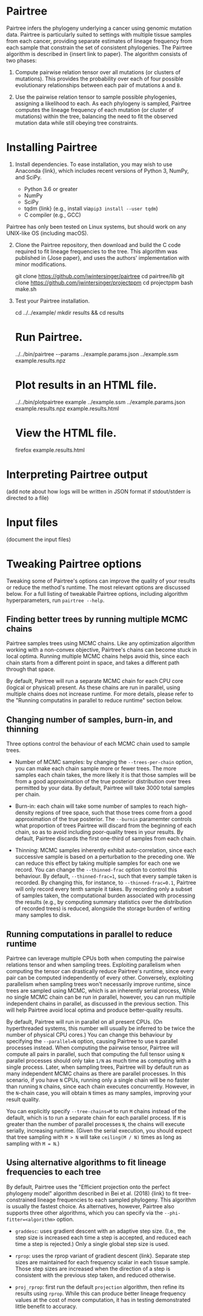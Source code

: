 Pairtree
========
Pairtree infers the phylogeny underlying a cancer using genomic mutation data.
Pairtree is particularly suited to settings with multiple tissue samples from
each cancer, providing separate estimates of lineage frequency from each sample
that constrain the set of consistent phylogenies.  The Pairtree algorithm is
described in {insert link to paper}. The algorithm consists of two phases:

1. Compute pairwise relation tensor over all mutations (or clusters of
   mutations). This provides the probability over each of four possible
   evolutionary relationships between each pair of mutations `A` and `B`.

2. Use the pairwise relation tensor to sample possible phylogenies, assigning a
   likelihood to each. As each phylogeny is sampled, Pairtree computes the
   lineage frequency of each mutation (or cluster of mutations) within the
   tree, balancing the need to fit the observed mutation data while still
   obeying tree constraints.


Installing Pairtree
===================
1. Install dependencies. To ease installation, you may wish to use Anaconda
   {link}, which includes recent versions of Python 3, NumPy, and SciPy.

    * Python 3.6 or greater
    * NumPy
    * SciPy
    * tqdm {link} (e.g., install via`pip3 install --user tqdm`)
    * C compiler (e.g., GCC)

Pairtree has only been tested on Linux systems, but should work on any
UNIX-like OS (including macOS).

2. Clone the Pairtree repository, then download and build the C code required
   to fit lineage frequencies to the tree. This algorithm was published in
   {Jose paper}, and uses the authors' implementation with minor modifications.

    git clone https://github.com/jwintersinger/pairtree
    cd pairtree/lib
    git clone https://github.com/jwintersinger/projectppm
    cd projectppm
    bash make.sh

3. Test your Pairtree installation.

    cd ../../example/
    mkdir results && cd results
    # Run Pairtree.
    ../../bin/pairtree --params ../example.params.json ../example.ssm example.results.npz
    # Plot results in an HTML file.
    ../../bin/plotpairtree example ../example.ssm ../example.params.json example.results.npz example.results.html
    # View the HTML file.
    firefox example.results.html


Interpreting Pairtree output
============================
(add note about how logs will be written in JSON format if stdout/stderr is directed to a file)

Input files
===========
(document the input files)


Tweaking Pairtree options
=========================
Tweaking some of Pairtree's options can improve the quality of your results or
reduce the method's runtime. The most relevant options are discussed below.
For a full listing of tweakable Pairtree options, including algorithm
hyperparameters, run `pairtree --help`.

Finding better trees by running multiple MCMC chains
----------------------------------------------------
Pairtree samples trees using MCMC chains. Like any optimization algorithm
working with a non-convex objective, Pairtree's chains can become stuck in
local optima. Running multiple MCMC chains helps avoid this, since each chain
starts from a different point in space, and takes a different path through that
space.

By default, Pairtree will run a separate MCMC chain for each CPU core (logical
or physical) present. As these chains are run in parallel, using multiple
chains does not increase runtime. For more details, please refer to the
"Running computatins in parallel to reduce runtime" section below.

Changing number of samples, burn-in, and thinning
-------------------------------------------------
Three options control the behaviour of each MCMC chain used to sample trees.

* Number of MCMC samples: by changing the `--trees-per-chain` option, you can
  make each chain sample more or fewer trees. The more samples each chain
  takes, the more likely it is that those samples will be from a good
  approximation of the true posterior distribution over trees permitted by your
  data. By default, Pairtree will take 3000 total samples per chain.

* Burn-in: each chain will take some number of samples to reach high-density
  regions of tree space, such that those trees come from a good approximation
  of the true posterior. The `--burnin` paramemter controls what proportion of
  trees Pairtree will discard from the beginning of each chain, so as to avoid
  including poor-quality trees in your results. By default, Pairtree discards
  the first one-third of samples from each chain.

* Thinning: MCMC samples inherently exhibit auto-correlation, since each
  successive sample is based on a perturbation to the preceding one. We can
  reduce this effect by taking multiple samples for each one we record. You can
  change the `--thinned-frac` option to control this behaviour. By default,
  `--thinned-frac=1`, such that every sample taken is recorded. By changing
  this, for instance, to `--thinned-frac=0.1`, Pairtree will only record every
  tenth sample it takes. By recording only a subset of samples taken, the
  computational burden associated with processing the results (e.g., by
  computing summary statistics over the distribution of recorded trees) is
  reduced, alongside the storage burden of writing many samples to disk.


Running computations in parallel to reduce runtime
--------------------------------------------------
Pairtree can leverage multiple CPUs both when computing the pairwise relations
tensor and when sampling trees. Exploiting parallelism when computing the
tensor can drastically reduce Pairtree's runtime, since every pair can be
computed independently of every other. Conversely, exploiting parallelism when
sampling trees won't necessarily improve runtime, since trees are sampled using
MCMC, which is an inherently serial process, While no single MCMC chain can be
run in parallel, however, you can run multiple independent chains in parallel,
as discussed in the previous section. This will help Pairtree avoid local
optima and produce better-quality results.

By default, Pairtree will run in parallel on all present CPUs. (On
hyperthreaded systems, this number will usually be inferred to be twice the
number of physical CPU cores.) You can change this behaviour by specifying the
`--parallel=N` option, causing Pairtree to use `N` parallel processes instead.
When computing the pairwise tensor, Pairtree will compute all pairs in
parallel, such that computing the full tensor using `N` parallel processes
should only take `1/N` as much time as computing with a single process.  Later,
when sampling trees, Pairtree will by default run as many independent MCMC
chains as there are parallel processes. In this scenario, if you have `N` CPUs,
running only a single chain will be no faster than running `N` chains, since
each chain executes concurrently. However, in the `N`-chain case, you will
obtain `N` times as many samples, improving your result quality.

You can explicitly specify `--tree-chains=M` to run `M` chains instead of the
default, which is to run a separate chain for each parallel process. If `M` is
greater than the number of parallel processes `N`, the chains will execute
serially, increasing runtime. (Given the serial execution, you should expect
that tree sampling with `M > N` will take `ceiling(M / N)` times as long as
sampling with `M = N`.)

Using alternative algorithms to fit lineage frequencies to each tree
--------------------------------------------------------------------
By default, Pairtree uses the "Efficient projection onto the perfect phylogeny
model" algorithm described in Bei et al. (2018) {link} to fit tree-constrained
lineage frequencies to each sampled phylogeny. This algorithm is usually the
fastest choice. As alternatives, however, Pairtree also supports three other
algorithms, which you can specify via the `--phi-fitter=<algorithm>` option.

* `graddesc`: uses gradient descent with an adaptive step size. (I.e., the step
  size is increased each time a step is accepted, and reduced each time a step
  is rejected.) Only a single global step size is used.

* `rprop`: uses the rprop variant of gradient descent {link}. Separate step
  sizes are maintained for each frequency scalar in each tissue sample. Those
  step sizes are increased when the direction of a step is consistent with the
  previous step taken, and reduced otherwise.

* `proj_rprop`: first run the default `projection` algorithm, then refine its
  results using `rprop`. While this can produce better lineage frequency values
  at the cost of more computation, it has in testing demonstrated little
  benefit to accuracy.
